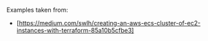
Examples taken from:

* [https://medium.com/swlh/creating-an-aws-ecs-cluster-of-ec2-instances-with-terraform-85a10b5cfbe3]